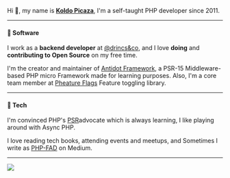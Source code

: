 Hi 👋, my name is **[Koldo Picaza]()**, I'm a self-taught PHP developer since 2011.

---

#### 💾 Software

I work as a **backend developer** at [@drincs&co](https://github.com/uvinum), and I love **doing** and **contributing to Open Source** on my free time.

I'm the creator and maintainer of [Antidot Framework](https://github.com/antidot-framework), a PSR-15 Middleware-based PHP micro Framework made for learning purposes. Also, I'm a core team member at [Pheature Flags](https://github.com/pheature-flags) Feature toggling library.


---

#### 🔌 Tech

I'm convinced PHP's [PSR](https://www.php-fig.org/)advocate which is always learning, I like playing around with Async PHP.

I love reading tech books, attending events and meetups, and Sometimes I write as [PHP-FAD](https://medium.com/php-fad) on Medium.

---

<a href="https://github.com/anuraghazra/github-readme-stats">
  <img align="center" src="https://github-readme-stats.vercel.app/api?username=kpicaza&show_icons=true" />
</a>
